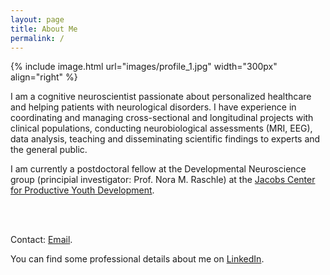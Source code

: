 ```yaml
---
layout: page
title: About Me
permalink: /
---
```


{% include image.html url="images/profile_1.jpg" width="300px" align="right" %}

I am a cognitive neuroscientist passionate about personalized healthcare and helping patients with neurological disorders. I have experience in coordinating and managing cross-sectional and longitudinal projects with clinical populations, conducting neurobiological assessments (MRI, EEG), data analysis, teaching and disseminating scientific findings to experts and the general public.

I am currently a postdoctoral fellow at the Developmental Neuroscience group (principial investigator: Prof. Nora M. Raschle) at the [Jacobs Center for Productive Youth Development](https://www.jacobscenter.uzh.ch/en/research/developmental_neuroscience/home.html).


<br>
<br>

Contact: [Email](mailto:lynn@fehlbaum.science).

You can find some professional details about me on [LinkedIn](https://www.linkedin.com/in/lynnfehlbaum/).